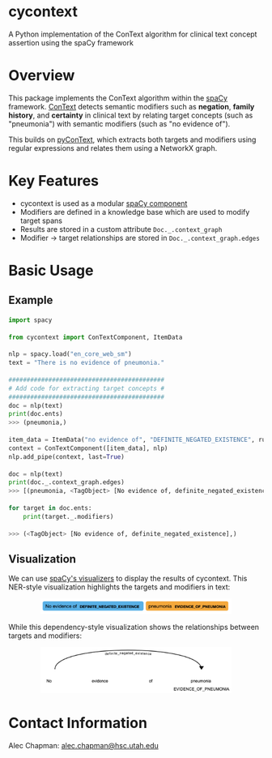 # cycontext
A Python implementation of the ConText algorithm for clinical text concept assertion using the spaCy framework

# Overview
This package implements the ConText algorithm within the [spaCy](https://spacy.io) framework. 
[ConText](https://www.sciencedirect.com/science/article/pii/S1532046409000744) detects semantic modifiers such as **negation**, 
**family history**, and **certainty** in clinical text by
relating target concepts (such as "pneumonia") with semantic modifiers (such as "no evidence of"). 

This builds on [pyConText](https://github.com/chapmanbe/pyConTextNLP), which extracts both targets and modifiers using
regular expressions and relates them using a NetworkX graph.

# Key Features
- cycontext is used as a modular [spaCy component](https://spacy.io/usage/processing-pipelines)
- Modifiers are defined in a knowledge base which are used to modify target spans
- Results are stored in a custom attribute `Doc._.context_graph`
- Modifier -> target relationships are stored in `Doc._.context_graph.edges`

# Basic Usage

## Example
```python
import spacy

from cycontext import ConTextComponent, ItemData

nlp = spacy.load("en_core_web_sm")
text = "There is no evidence of pneumonia."

###########################################
# Add code for extracting target concepts #
###########################################
doc = nlp(text)
print(doc.ents)
>>> (pneumonia,)

item_data = ItemData("no evidence of", "DEFINITE_NEGATED_EXISTENCE", rule="forward")
context = ConTextComponent([item_data], nlp)
nlp.add_pipe(context, last=True)

doc = nlp(text)
print(doc._.context_graph.edges)
>>> [(pneumonia, <TagObject> [No evidence of, definite_negated_existence])]

for target in doc.ents:
    print(target._.modifiers)

>>> (<TagObject> [No evidence of, definite_negated_existence],)
```

## Visualization
We can use [spaCy's visualizers](https://spacy.io/usage/visualizers) to display the results of cycontext.
This NER-style visualization highlights the targets and modifiers in text:
<p align="center"><img width="75%" src="docs/ent_viz.png" /></p>

While this dependency-style visualization shows the relationships between targets and modifiers:
<p align="center"><img width="75%" src="docs/dep_viz.png" /></p>


# Contact Information
Alec Chapman: alec.chapman@hsc.utah.edu
